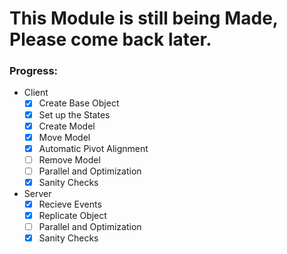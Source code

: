 # This Module is still being Made, Please come back later.
### Progress:

* Client
  - [x] Create Base Object
  - [x] Set up the States
  - [x] Create Model
  - [x] Move Model
  - [x] Automatic Pivot Alignment
  - [ ] Remove Model
  - [ ] Parallel and Optimization
  - [x] Sanity Checks
 
* Server
  - [x] Recieve Events
  - [x] Replicate Object
  - [ ] Parallel and Optimization
  - [x] Sanity Checks
